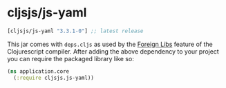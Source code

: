 # cljsjs/js-yaml

[](dependency)
```clojure
[cljsjs/js-yaml "3.3.1-0"] ;; latest release
```
[](/dependency)

This jar comes with `deps.cljs` as used by the [Foreign Libs][flibs] feature
of the Clojurescript compiler. After adding the above dependency to your project
you can require the packaged library like so:

```clojure
(ns application.core
  (:require cljsjs.js-yaml))
```
[flibs]: https://github.com/clojure/clojurescript/wiki/Packaging-Foreign-Dependencies
